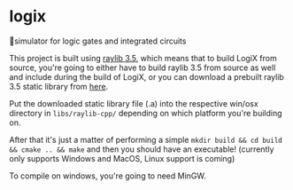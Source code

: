 # logix
🔌simulator for logic gates and integrated circuits 

This project is built using [raylib 3.5](https://github.com/raysan5/raylib), which means that to build LogiX from source, you're going to either have to build raylib 3.5 from source as well and include during the build of LogiX, or you can download a prebuilt raylib 3.5 static library from [here](https://github.com/raysan5/raylib/releases/tag/3.5.0). 

Put the downloaded static library file (.a) into the respective win/osx directory in `libs/raylib-cpp/` depending on which platform you're building on. 

After that it's just a matter of performing a simple `mkdir build && cd build && cmake .. && make` and then you should have an executable! (currently only supports Windows and MacOS, Linux support is coming)

To compile on windows, you're going to need MinGW.